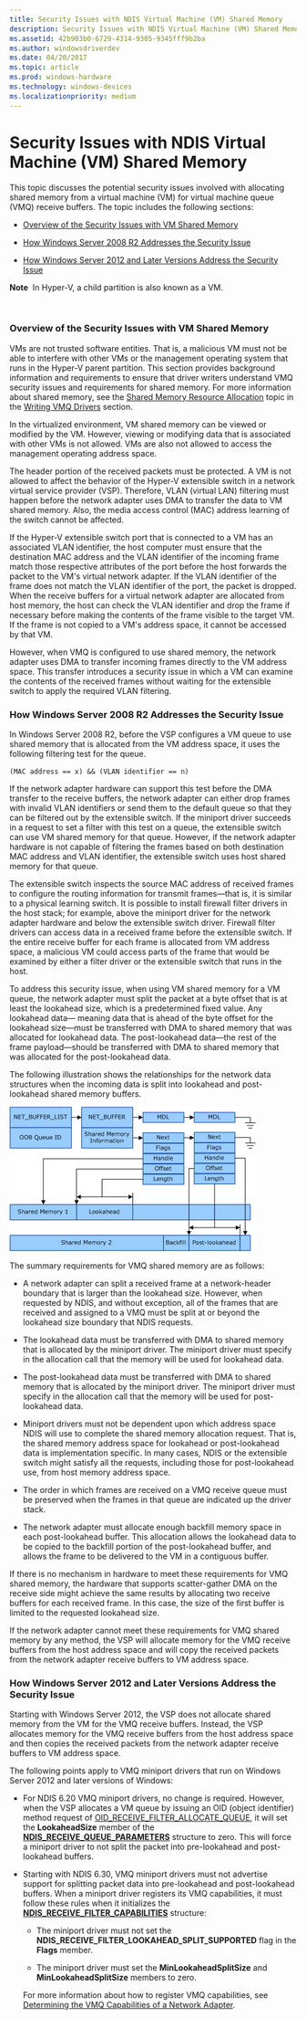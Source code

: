 ```yaml
---
title: Security Issues with NDIS Virtual Machine (VM) Shared Memory
description: Security Issues with NDIS Virtual Machine (VM) Shared Memory
ms.assetid: 42b903b0-6729-4314-9305-9345fff9b2ba
ms.author: windowsdriverdev
ms.date: 04/20/2017
ms.topic: article
ms.prod: windows-hardware
ms.technology: windows-devices
ms.localizationpriority: medium
---
```


# Security Issues with NDIS Virtual Machine (VM) Shared Memory





This topic discusses the potential security issues involved with allocating shared memory from a virtual machine (VM) for virtual machine queue (VMQ) receive buffers. The topic includes the following sections:

-   [Overview of the Security Issues with VM Shared Memory](#overview)

-   [How Windows Server 2008 R2 Addresses the Security Issue](#ndis620)

-   [How Windows Server 2012 and Later Versions Address the Security Issue](#ndis630)

**Note**  In Hyper-V, a child partition is also known as a VM.

 

### <a href="" id="overview"></a>Overview of the Security Issues with VM Shared Memory

VMs are not trusted software entities. That is, a malicious VM must not be able to interfere with other VMs or the management operating system that runs in the Hyper-V parent partition. This section provides background information and requirements to ensure that driver writers understand VMQ security issues and requirements for shared memory. For more information about shared memory, see the [Shared Memory Resource Allocation](shared-memory-resource-allocation.md) topic in the [Writing VMQ Drivers](writing-vmq-drivers.md) section.

In the virtualized environment, VM shared memory can be viewed or modified by the VM. However, viewing or modifying data that is associated with other VMs is not allowed. VMs are also not allowed to access the management operating address space.

The header portion of the received packets must be protected. A VM is not allowed to affect the behavior of the Hyper-V extensible switch in a network virtual service provider (VSP). Therefore, VLAN (virtual LAN) filtering must happen before the network adapter uses DMA to transfer the data to VM shared memory. Also, the media access control (MAC) address learning of the switch cannot be affected.

If the Hyper-V extensible switch port that is connected to a VM has an associated VLAN identifier, the host computer must ensure that the destination MAC address and the VLAN identifier of the incoming frame match those respective attributes of the port before the host forwards the packet to the VM's virtual network adapter. If the VLAN identifier of the frame does not match the VLAN identifier of the port, the packet is dropped. When the receive buffers for a virtual network adapter are allocated from host memory, the host can check the VLAN identifier and drop the frame if necessary before making the contents of the frame visible to the target VM. If the frame is not copied to a VM's address space, it cannot be accessed by that VM.

However, when VMQ is configured to use shared memory, the network adapter uses DMA to transfer incoming frames directly to the VM address space. This transfer introduces a security issue in which a VM can examine the contents of the received frames without waiting for the extensible switch to apply the required VLAN filtering.

### <a href="" id="ndis620"></a>How Windows Server 2008 R2 Addresses the Security Issue

In Windows Server 2008 R2, before the VSP configures a VM queue to use shared memory that is allocated from the VM address space, it uses the following filtering test for the queue.

```syntax
(MAC address == x) && (VLAN identifier == n)
```

If the network adapter hardware can support this test before the DMA transfer to the receive buffers, the network adapter can either drop frames with invalid VLAN identifiers or send them to the default queue so that they can be filtered out by the extensible switch. If the miniport driver succeeds in a request to set a filter with this test on a queue, the extensible switch can use VM shared memory for that queue. However, if the network adapter hardware is not capable of filtering the frames based on both destination MAC address and VLAN identifier, the extensible switch uses host shared memory for that queue.

The extensible switch inspects the source MAC address of received frames to configure the routing information for transmit frames—that is, it is similar to a physical learning switch. It is possible to install firewall filter drivers in the host stack; for example, above the miniport driver for the network adapter hardware and below the extensible switch driver. Firewall filter drivers can access data in a received frame before the extensible switch. If the entire receive buffer for each frame is allocated from VM address space, a malicious VM could access parts of the frame that would be examined by either a filter driver or the extensible switch that runs in the host.

To address this security issue, when using VM shared memory for a VM queue, the network adapter must split the packet at a byte offset that is at least the lookahead size, which is a predetermined fixed value. Any lookahead data— meaning data that is ahead of the byte offset for the lookahead size—must be transferred with DMA to shared memory that was allocated for lookahead data. The post-lookahead data—the rest of the frame payload—should be transferred with DMA to shared memory that was allocated for the post-lookahead data.

The following illustration shows the relationships for the network data structures when the incoming data is split into lookahead and post-lookahead shared memory buffers.

![diagram illustrating vmq packet structures with lookahead and post-lookahead data](images/vmqpacket.png)

The summary requirements for VMQ shared memory are as follows:

-   A network adapter can split a received frame at a network-header boundary that is larger than the lookahead size. However, when requested by NDIS, and without exception, all of the frames that are received and assigned to a VMQ must be split at or beyond the lookahead size boundary that NDIS requests.

-   The lookahead data must be transferred with DMA to shared memory that is allocated by the miniport driver. The miniport driver must specify in the allocation call that the memory will be used for lookahead data.

-   The post-lookahead data must be transferred with DMA to shared memory that is allocated by the miniport driver. The miniport driver must specify in the allocation call that the memory will be used for post-lookahead data.

-   Miniport drivers must not be dependent upon which address space NDIS will use to complete the shared memory allocation request. That is, the shared memory address space for lookahead or post-lookahead data is implementation specific. In many cases, NDIS or the extensible switch might satisfy all the requests, including those for post-lookahead use, from host memory address space.

-   The order in which frames are received on a VMQ receive queue must be preserved when the frames in that queue are indicated up the driver stack.

-   The network adapter must allocate enough backfill memory space in each post-lookahead buffer. This allocation allows the lookahead data to be copied to the backfill portion of the post-lookahead buffer, and allows the frame to be delivered to the VM in a contiguous buffer.

If there is no mechanism in hardware to meet these requirements for VMQ shared memory, the hardware that supports scatter-gather DMA on the receive side might achieve the same results by allocating two receive buffers for each received frame. In this case, the size of the first buffer is limited to the requested lookahead size.

If the network adapter cannot meet these requirements for VMQ shared memory by any method, the VSP will allocate memory for the VMQ receive buffers from the host address space and will copy the received packets from the network adapter receive buffers to VM address space.

### <a href="" id="ndis630"></a>How Windows Server 2012 and Later Versions Address the Security Issue

Starting with Windows Server 2012, the VSP does not allocate shared memory from the VM for the VMQ receive buffers. Instead, the VSP allocates memory for the VMQ receive buffers from the host address space and then copies the received packets from the network adapter receive buffers to VM address space.

The following points apply to VMQ miniport drivers that run on Windows Server 2012 and later versions of Windows:

-   For NDIS 6.20 VMQ miniport drivers, no change is required. However, when the VSP allocates a VM queue by issuing an OID (object identifier) method request of [OID\_RECEIVE\_FILTER\_ALLOCATE\_QUEUE](https://msdn.microsoft.com/library/windows/hardware/ff569784), it will set the **LookaheadSize** member of the [**NDIS\_RECEIVE\_QUEUE\_PARAMETERS**](https://msdn.microsoft.com/library/windows/hardware/ff567211) structure to zero. This will force a miniport driver to not split the packet into pre-lookahead and post-lookahead buffers.

-   Starting with NDIS 6.30, VMQ miniport drivers must not advertise support for splitting packet data into pre-lookahead and post-lookahead buffers. When a miniport driver registers its VMQ capabilities, it must follow these rules when it initializes the [**NDIS\_RECEIVE\_FILTER\_CAPABILITIES**](https://msdn.microsoft.com/library/windows/hardware/ff566864) structure:

    -   The miniport driver must not set the **NDIS\_RECEIVE\_FILTER\_LOOKAHEAD\_SPLIT\_SUPPORTED** flag in the **Flags** member.

    -   The miniport driver must set the **MinLookaheadSplitSize** and **MinLookaheadSplitSize** members to zero.

    For more information about how to register VMQ capabilities, see [Determining the VMQ Capabilities of a Network Adapter](determining-the-vmq-capabilities-of-a-network-adapter.md).

 

 





